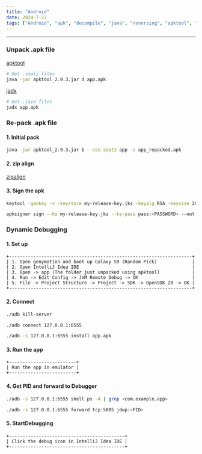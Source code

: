 ```yaml
---
title: "Android"
date: 2024-7-27
tags: ["Android", "apk", "decompile", "java", "reversing", "apktool", "adb"]
---
```


---
### Unpack .apk file

[apktool](https://apktool.org/)

```bash
# Get .smali files
java -jar apktool_2.9.3.jar d app.apk
```

[jadx](https://github.com/skylot/jadx)

```bash
# Get .java files
jadx app.apk
```

### Re-pack .apk file

#### 1. Initial pack

```bash
java -jar apktool_2.9.3.jar b --use-aapt2 app -o app_repacked.apk
```

#### 2. zip align

[zipalign](https://www.sisik.eu/zipalign)

#### 3. Sign the apk

```bash
keytool -genkey -v -keystore my-release-key.jks -keyalg RSA -keysize 2048 -validity 10000 -alias my-alias
```

```bash  
apksigner sign --ks my-release-key.jks --ks-pass pass:<PASSWORD> --out app_final.apk app_repacked.apk
```

### Dynamic Debugging

#### 1. Set up

```
+--------------------------------------------------------------------+
| 1. Open genymotion and boot up Galaxy S9 (Random Pick)             |
| 2. Open IntelliJ Idea IDE                                          |
| 3. Open -> app (The folder just unpacked using apktool)            |
| 4. Run -> Edit Config -> JVM Remote Debug -> OK                    |
| 5. File -> Project Structure -> Project -> SDK -> OpenSDK 20 -> OK |
+--------------------------------------------------------------------+
```

#### 2. Connect

```bash
./adb kill-server
```

```bash                                               
./adb connect 127.0.0.1:6555
```

```bash   
./adb -s 127.0.0.1:6555 install app.apk
```

#### 3. Run the app

```
+-------------------------+
| Run the app in emulator |
+-------------------------+
```

#### 4. Get PID and forward to Debugger

```bash
./adb -s 127.0.0.1:6555 shell ps -A | grep <com.example.app>
```

```bash 
./adb -s 127.0.0.1:6555 forward tcp:5005 jdwp:<PID>
```

#### 5. StartDebugging

```
+-------------------------------------------+
| Click the debug icon in IntelliJ Idea IDE |
+-------------------------------------------+
```

<br>